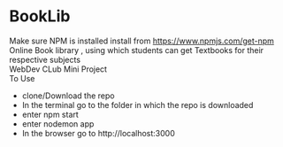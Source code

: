 # BookLib
Make sure NPM is installed 
install from https://www.npmjs.com/get-npm<br/>
Online Book library  , using which students can get Textbooks for their respective subjects<br/>
WebDev CLub Mini Project<br/>
To Use <br/>
- clone/Download the repo
- In the terminal go to the folder in which the repo is downloaded
- enter npm start
- enter nodemon app
- In the browser go to http://localhost:3000
